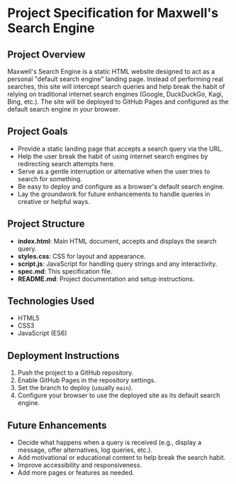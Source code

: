 # Project Specification for Maxwell's Search Engine

## Project Overview

Maxwell's Search Engine is a static HTML website designed to act as a personal "default search engine" landing page. Instead of performing real searches, this site will intercept search queries and help break the habit of relying on traditional internet search engines (Google, DuckDuckGo, Kagi, Bing, etc.). The site will be deployed to GitHub Pages and configured as the default search engine in your browser.

## Project Goals

- Provide a static landing page that accepts a search query via the URL.
- Help the user break the habit of using internet search engines by redirecting search attempts here.
- Serve as a gentle interruption or alternative when the user tries to search for something.
- Be easy to deploy and configure as a browser's default search engine.
- Lay the groundwork for future enhancements to handle queries in creative or helpful ways.

## Project Structure

- **index.html**: Main HTML document, accepts and displays the search query.
- **styles.css**: CSS for layout and appearance.
- **script.js**: JavaScript for handling query strings and any interactivity.
- **spec.md**: This specification file.
- **README.md**: Project documentation and setup instructions.

## Technologies Used

- HTML5
- CSS3
- JavaScript (ES6)

## Deployment Instructions

1. Push the project to a GitHub repository.
2. Enable GitHub Pages in the repository settings.
3. Set the branch to deploy (usually `main`).
4. Configure your browser to use the deployed site as its default search engine.

## Future Enhancements

- Decide what happens when a query is received (e.g., display a message, offer alternatives, log queries, etc.).
- Add motivational or educational content to help break the search habit.
- Improve accessibility and responsiveness.
- Add more pages or features as needed.
